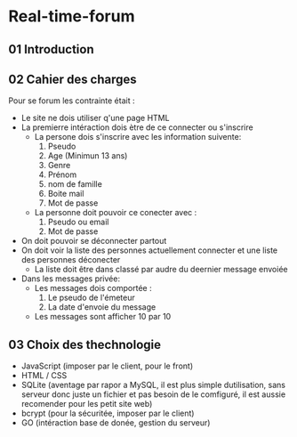 # Real-time-forum

## 01 Introduction



## 02 Cahier des charges

Pour se forum les contrainte était :
* Le site ne dois utiliser q'une page HTML
* La premierre intéraction dois ètre de ce connecter ou s'inscrire
  * La persone dois s'inscrire avec les information suivente:
    1. Pseudo
    2. Age (Minimun 13 ans)
    3. Genre
    4. Prénom
    5. nom de famille
    6. Boite mail
    7. Mot de passe
  * La personne doit pouvoir ce conecter avec :
    1. Pseudo ou email
    2. Mot de passe
* On doit pouvoir se déconnecter partout
* On doit voir la liste des personnes actuellement connecter et une liste des personnes déconecter
  * La liste doit être dans classé par audre du deernier message envoiée
* Dans les messages privée:
  * Les messages dois comportée :
     1. Le pseudo de l'émeteur
     2. La date d'envoie du message
  * Les messages sont afficher 10 par 10
 
## 03 Choix des thechnologie

- JavaScript (imposer par le client, pour le front)
- HTML / CSS
- SQLite (aventage par rapor a MySQL, il est plus simple dutilisation, sans serveur donc juste un fichier et pas besoin de le comfiguré, il est aussie recomender pour les petit site web)
- bcrypt (pour la sécuritée, imposer par le client)
- GO (intéraction base de donée, gestion du serveur)
